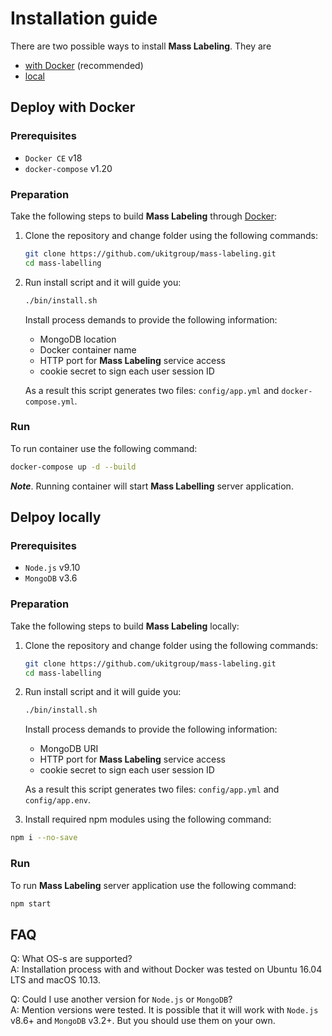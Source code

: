 # Installation guide

There are two possible ways to install __Mass Labeling__. They are 

* [with Docker](#installing-with-docker) (recommended)
* [local](#installing-locally) 

## Deploy with Docker

### Prerequisites

* `Docker CE` v18
* `docker-compose` v1.20

### Preparation

Take the following steps to build __Mass Labeling__ through [Docker](https://docker.com/):

1. Clone the repository and change folder using the following commands:
    ```sh
    git clone https://github.com/ukitgroup/mass-labeling.git
    cd mass-labelling
    ```
1. Run install script and it will guide you:
    ```sh
    ./bin/install.sh
    ```
    Install process demands to provide the following information:
    - MongoDB location
    - Docker container name
    - HTTP port for __Mass Labeling__ service access
    - cookie secret to sign each user session ID
    
    As a result this script generates two files: `config/app.yml` and `docker-compose.yml`. 

### Run

To run container use the following command:
```sh
docker-compose up -d --build
```
__*Note*__. Running container will start __Mass Labelling__ server application.


## Delpoy locally

### Prerequisites

* `Node.js` v9.10
* `MongoDB` v3.6

### Preparation

Take the following steps to build __Mass Labeling__ locally:

1. Clone the repository and change folder using the following commands:
    ```sh
    git clone https://github.com/ukitgroup/mass-labeling.git
    cd mass-labelling
    ```
1. Run install script and it will guide you:
    ```sh
    ./bin/install.sh
    ```
    Install process demands to provide the following information:
    - MongoDB URI
    - HTTP port for __Mass Labeling__ service access
    - cookie secret to sign each user session ID
    
    As a result this script generates two files: `config/app.yml` and `config/app.env`. 

1. Install required npm modules using the following command:

```sh
npm i --no-save
```

### Run

To run __Mass Labeling__ server application use the following command:

```sh
npm start
```

## FAQ

Q: What OS-s are supported?  
A: Installation process with and without Docker was tested on Ubuntu 16.04 LTS and macOS 10.13.

Q: Could I use another version for `Node.js` or `MongoDB`?  
A: Mention versions were tested. It is possible that it will work with `Node.js` v8.6+ and `MongoDB` v3.2+. But you 
should use them on your own.
